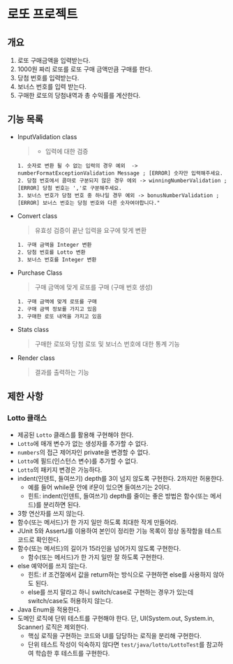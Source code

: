 # 로또 프로젝트

## 개요

1. 로또 구매금액을 입력받는다. 
2. 1000원 짜리 로또를 로또 구매 금액만큼 구매를 한다.
3. 당첨 번호를 입력받는다.
4. 보너스 번호를 입력 받는다.
5. 구매한 로또의 당첨내역과 총 수익률를 계산한다.

## 기능 목록
- InputValidation class

  > - 입력에 대한 검증 
    ````
    1. 숫자로 변환 될 수 없는 입력의 경우 예외  -> numberFormatExceptionValidation Message ; [ERROR] 숫자만 입력해주세요.
    2. 당첨 번호에서 콤마로 구분되지 않은 경우 에외 -> winningNumberValidation ; [ERROR] 당첨 번호는 ','로 구분해주세요.
    3. 보너스 번호가 당첨 번호 중 하나일 경우 예외 -> bonusNumberValidation ; [ERROR] 보너스 번호는 당첨 번호와 다른 숫자여야합니다."
    ````

- Convert class
    > 유효성 검증이 끝난 입력을 요구에 맞게 변환
    ````
    1. 구매 금액을 Integer 변환
    2. 당첨 번호를 Lotto 변환
    3. 보너스 번호를 Integer 변환
    ````
 
- Purchase Class
    > 구매 금액에 맞게 로또를 구매 (구매 번호 생성)
    ````
    1. 구매 금액에 맞게 로또를 구매
    2. 구매 금액 정보를 가지고 있음
    3. 구매한 로또 내역을 가지고 있음
    ````
- Stats class
    > 구매한 로또와 당첨 로또 및 보너스 번호에 대한 통계 기능

- Render class
    > 결과를 출력하는 기능 

## 제한 사항

### Lotto 클래스

- 제공된 `Lotto` 클래스를 활용해 구현해야 한다.
- `Lotto`에 매개 변수가 없는 생성자를 추가할 수 없다.
- `numbers`의 접근 제어자인 private을 변경할 수 없다.
- `Lotto`에 필드(인스턴스 변수)를 추가할 수 없다.
- `Lotto`의 패키지 변경은 가능하다.
- indent(인덴트, 들여쓰기) depth를 3이 넘지 않도록 구현한다. 2까지만 허용한다.
    - 예를 들어 while문 안에 if문이 있으면 들여쓰기는 2이다.
    - 힌트: indent(인덴트, 들여쓰기) depth를 줄이는 좋은 방법은 함수(또는 메서드)를 분리하면 된다.
- 3항 연산자를 쓰지 않는다.
- 함수(또는 메서드)가 한 가지 일만 하도록 최대한 작게 만들어라.
- JUnit 5와 AssertJ를 이용하여 본인이 정리한 기능 목록이 정상 동작함을 테스트 코드로 확인한다.
- 함수(또는 메서드)의 길이가 15라인을 넘어가지 않도록 구현한다.
    - 함수(또는 메서드)가 한 가지 일만 잘 하도록 구현한다.
- else 예약어를 쓰지 않는다.
    - 힌트: if 조건절에서 값을 return하는 방식으로 구현하면 else를 사용하지 않아도 된다.
    - else를 쓰지 말라고 하니 switch/case로 구현하는 경우가 있는데 switch/case도 허용하지 않는다.
- Java Enum을 적용한다.
- 도메인 로직에 단위 테스트를 구현해야 한다. 단, UI(System.out, System.in, Scanner) 로직은 제외한다.
    - 핵심 로직을 구현하는 코드와 UI를 담당하는 로직을 분리해 구현한다.
    - 단위 테스트 작성이 익숙하지 않다면 `test/java/lotto/LottoTest`를 참고하여 학습한 후 테스트를 구현한다.
